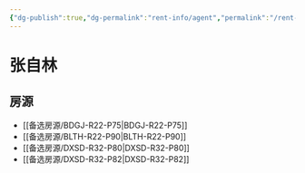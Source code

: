 ```yaml
---
{"dg-publish":true,"dg-permalink":"rent-info/agent","permalink":"/rent-info/agent/"}
---
```



# 张自林

## 房源

- [[备选房源/BDGJ-R22-P75\|BDGJ-R22-P75]]
- [[备选房源/BLTH-R22-P90\|BLTH-R22-P90]]
- [[备选房源/DXSD-R32-P80\|DXSD-R32-P80]]
- [[备选房源/DXSD-R32-P82\|DXSD-R32-P82]]

